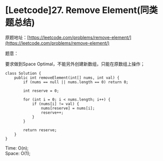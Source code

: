 # \[Leetcode\]27. Remove Element\(同类题总结\)

原题地址：[https://leetcode.com/problems/remove-element/](https://leetcode.com/problems/remove-element/) 

题意：

要求做到Space Optimal，不能另外创建新数组，只能在原数组上操作；

```text
class Solution {
    public int removeElement(int[] nums, int val) {
        if (nums == null || nums.length == 0) return 0;
        
        int reserve = 0;
        
        for (int i = 0; i < nums.length; i++) {
            if (nums[i] != val) {
                nums[reserve] = nums[i];
                reserve++;
            }
        }
        
        return reserve;
    }
}
```

Time: O\(n\);  
Space: O\(1\);


